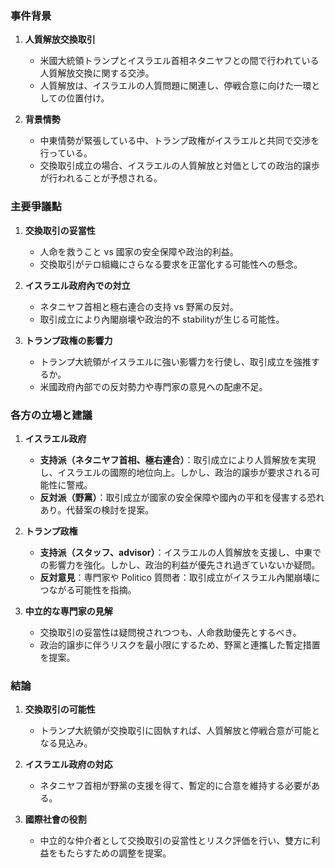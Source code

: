 ### 事件背景

1. **人質解放交換取引**  
   - 米國大統領トランプとイスラエル首相ネタニヤフとの間で行われている人質解放交換に関する交渉。  
   - 人質解放は、イスラエルの人質問題に関連し、停戦合意に向けた一環としての位置付け。

2. **背景情勢**  
   - 中東情勢が緊張している中、トランプ政権がイスラエルと共同で交渉を行っている。  
   - 交換取引成立の場合、イスラエルの人質解放と対価としての政治的譲歩が行われることが予想される。

### 主要爭議點

1. **交換取引の妥當性**  
   - 人命を救うこと vs 國家の安全保障や政治的利益。  
   - 交換取引がテロ組織にさらなる要求を正當化する可能性への懸念。

2. **イスラエル政府內での対立**  
   - ネタニヤフ首相と極右連合の支持 vs 野黨の反対。  
   - 取引成立により內閣崩壊や政治的不 stabilityが生じる可能性。

3. **トランプ政権の影響力**  
   - トランプ大統領がイスラエルに強い影響力を行使し、取引成立を強推するか。  
   - 米國政府內部での反対勢力や専門家の意見への配慮不足。

### 各方の立場と建議

1. **イスラエル政府**  
   - **支持派（ネタニヤフ首相、極右連合）**：取引成立により人質解放を実現し、イスラエルの國際的地位向上。しかし、政治的譲歩が要求される可能性に警戒。  
   - **反対派（野黨）**：取引成立が國家の安全保障や國內の平和を侵害する恐れあり。代替案の検討を提案。

2. **トランプ政権**  
   - **支持派（スタッフ、advisor）**：イスラエルの人質解放を支援し、中東での影響力を強化。しかし、政治的利益が優先され過ぎていないか疑問。  
   - **反対意見**：専門家や Politico 質問者：取引成立がイスラエル內閣崩壊につながる可能性を指摘。  

3. **中立的な専門家の見解**  
   - 交換取引の妥當性は疑問視されつつも、人命救助優先とするべき。  
   - 政治的譲歩に伴うリスクを最小限にするため、野黨と連攜した暫定措置を提案。

### 結論

1. **交換取引の可能性**  
   - トランプ大統領が交換取引に固執すれば、人質解放と停戦合意が可能となる見込み。  

2. **イスラエル政府の対応**  
   - ネタニヤフ首相が野黨の支援を得て、暫定的に合意を維持する必要がある。  

3. **國際社會の役割**  
   - 中立的な仲介者として交換取引の妥當性とリスク評価を行い、雙方に利益をもたらすための調整を提案。